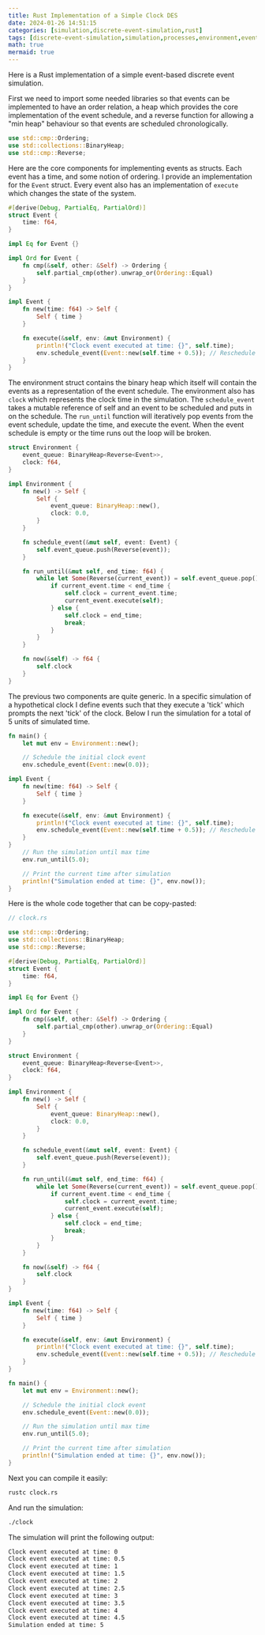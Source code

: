 ```yaml
---
title: Rust Implementation of a Simple Clock DES
date: 2024-01-26 14:51:15
categories: [simulation,discrete-event-simulation,rust]
tags: [discrete-event-simulation,simulation,processes,environment,event-based-simulation,constant-random-variable,timing]
math: true
mermaid: true
---
```


Here is a Rust implementation of a simple event-based discrete event simulation.

First we need to import some needed libraries so that events can be implemented to have an order relation, a heap which provides the core implementation of the event schedule, and a reverse function for allowing a "min heap" behaviour so that events are scheduled chronologically.


```rust
use std::cmp::Ordering;
use std::collections::BinaryHeap;
use std::cmp::Reverse;
```

Here are the core components for implementing events as structs. Each event has a time, and some notion of ordering. I provide an implementation for the `Event` struct. Every event also has an implementation of `execute` which changes the state of the system.

```rust
#[derive(Debug, PartialEq, PartialOrd)]
struct Event {
    time: f64,
}

impl Eq for Event {}

impl Ord for Event {
    fn cmp(&self, other: &Self) -> Ordering {
        self.partial_cmp(other).unwrap_or(Ordering::Equal)
    }
}

impl Event {
    fn new(time: f64) -> Self {
        Self { time }
    }

    fn execute(&self, env: &mut Environment) {
        println!("Clock event executed at time: {}", self.time);
        env.schedule_event(Event::new(self.time + 0.5)); // Reschedule the clock event
    }
}
```

The environment struct contains the binary heap which itself will contain the events as a representation of the event schedule. The environment also has `clock` which represents the clock time in the simulation. The `schedule_event` takes a mutable reference of self and an event to be scheduled and puts in on the schedule. The `run_until` function will iteratively pop events from the event schedule, update the time, and execute the event. When the event schedule is empty or the time runs out the loop will be broken.

```rust
struct Environment {
    event_queue: BinaryHeap<Reverse<Event>>,
    clock: f64,
}

impl Environment {
    fn new() -> Self {
        Self {
            event_queue: BinaryHeap::new(),
            clock: 0.0,
        }
    }

    fn schedule_event(&mut self, event: Event) {
        self.event_queue.push(Reverse(event));
    }

    fn run_until(&mut self, end_time: f64) {
        while let Some(Reverse(current_event)) = self.event_queue.pop() {
            if current_event.time < end_time {
                self.clock = current_event.time;
                current_event.execute(self);
            } else {
                self.clock = end_time;
                break;
            }
        }
    }

    fn now(&self) -> f64 {
        self.clock
    }
}
```

The previous two components are quite generic. In a specific simulation of a hypothetical clock I define events such that they execute a 'tick' which prompts the next 'tick' of the clock. Below I run the simulation for a total of 5 units of simulated time.

```rust
fn main() {
    let mut env = Environment::new();

    // Schedule the initial clock event
    env.schedule_event(Event::new(0.0));

impl Event {
    fn new(time: f64) -> Self {
        Self { time }
    }

    fn execute(&self, env: &mut Environment) {
        println!("Clock event executed at time: {}", self.time);
        env.schedule_event(Event::new(self.time + 0.5)); // Reschedule the clock event
    }
}
    // Run the simulation until max time
    env.run_until(5.0);

    // Print the current time after simulation
    println!("Simulation ended at time: {}", env.now());
}
```

Here is the whole code together that can be copy-pasted:

```rust
// clock.rs

use std::cmp::Ordering;
use std::collections::BinaryHeap;
use std::cmp::Reverse;

#[derive(Debug, PartialEq, PartialOrd)]
struct Event {
    time: f64,
}

impl Eq for Event {}

impl Ord for Event {
    fn cmp(&self, other: &Self) -> Ordering {
        self.partial_cmp(other).unwrap_or(Ordering::Equal)
    }
}

struct Environment {
    event_queue: BinaryHeap<Reverse<Event>>,
    clock: f64,
}

impl Environment {
    fn new() -> Self {
        Self {
            event_queue: BinaryHeap::new(),
            clock: 0.0,
        }
    }

    fn schedule_event(&mut self, event: Event) {
        self.event_queue.push(Reverse(event));
    }

    fn run_until(&mut self, end_time: f64) {
        while let Some(Reverse(current_event)) = self.event_queue.pop() {
            if current_event.time < end_time {
                self.clock = current_event.time;
                current_event.execute(self);
            } else {
                self.clock = end_time;
                break;
            }
        }
    }

    fn now(&self) -> f64 {
        self.clock
    }
}

impl Event {
    fn new(time: f64) -> Self {
        Self { time }
    }

    fn execute(&self, env: &mut Environment) {
        println!("Clock event executed at time: {}", self.time);
        env.schedule_event(Event::new(self.time + 0.5)); // Reschedule the clock event
    }
}

fn main() {
    let mut env = Environment::new();

    // Schedule the initial clock event
    env.schedule_event(Event::new(0.0));

    // Run the simulation until max time
    env.run_until(5.0);

    // Print the current time after simulation
    println!("Simulation ended at time: {}", env.now());
}

```

Next you can compile it easily:

```bash
rustc clock.rs
```

And run the simulation:

```bash
./clock
```

The simulation will print the following output:

```bash
Clock event executed at time: 0
Clock event executed at time: 0.5
Clock event executed at time: 1
Clock event executed at time: 1.5
Clock event executed at time: 2
Clock event executed at time: 2.5
Clock event executed at time: 3
Clock event executed at time: 3.5
Clock event executed at time: 4
Clock event executed at time: 4.5
Simulation ended at time: 5
```
